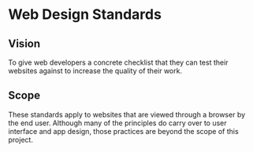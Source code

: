 # Web Design Standards

## Vision
To give web developers a concrete checklist that they can test their websites against to increase the quality of their work.

## Scope
These standards apply to websites that are viewed through a browser by the end user. Although many of the principles do carry over to user interface and app design, those practices are beyond the scope of this project.